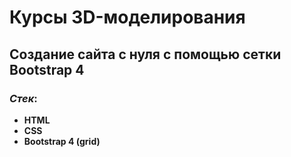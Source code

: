 # Курсы 3D-моделирования

## Создание сайта с нуля с помощью сетки Bootstrap 4

### **_Стек_**:

- **HTML**
- **CSS**
- **Bootstrap 4 (grid)**
